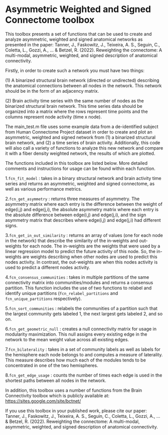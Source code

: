 # Asymmetric Weighted and Signed Connectome toolbox

This toolbox presents a set of functions that can be used to create and analyze asymmetric, weighted and signed anatomical networks as presented in the paper:
Tanner, J., Faskowitz, J., Teixeira, A. S., Seguin, C., Coletta, L., Gozzi, A., ... & Betzel, R. (2022). Reweighting the connectome: A multi-modal, asymmetric, weighted, and signed description of anatomical connectivity.

Firstly, in order to create such a network you must have two things:

(1) A binarized structural brain network (directed or undirected) describing the anatomical connections between all nodes in the network. This network should be in the form of an adjacency matrix.

(2) Brain activity time series with the same number of nodes as the binarized structural brain network. This time series data should be organized into a matrix where the rows represent time points and the columns represent node activity (time x node).

The main_test.m file uses some example data from a de-identified subject from Human Connectome Project dataset in order to create and plot an asymmetric, weighted and signed network from (1) a binarized structural brain network, and (2) a time series of brain activity. Additionally, this code will also call a variety of functions to analyze this new network and compare it with a fiber density weighted network, the results of which are plotted.

The functions included in this toolbox are listed below. More detailed comments and instructions for usage can be found within each function.

1.<code>fcn_fit_model</code> : takes in a binary structural network and brain activity time series and returns an asymmetric, weighted and signed connectome, as well as various performance metrics.

2.<code>fcn_get_asymmetry</code> : returns three measures of asymmetry. The asymmetry matrix where each entry is the difference between the weight of edge(i,j) and edge(j,i), the absolute asymmetry matrix where each entry is the absolute difference between edge(i,j) and edge(j,i), and the sign asymmetry matrix that describes where edge(i,j) and edge(j,i) had different signs.

3.<code>fcn_get_in_out_similarity</code> : returns an array of values (one for each node in the network) that describe the similarity of the in-weights and out-weights for each node. The in-weights are the weights that were used by a linear regression model to predict the future activity of this node. So, the in-weights are weights describing when other nodes are used to predict this nodes activity. In contrast, the out-weights are when this nodes activity is used to predict a different nodes activity.

4.<code>fcn_consensus_communities</code> : takes in multiple partitions of the same connectivity matrix into communities/modules and returns a consensus partition. This function includes the use of two functions to relabel and identify unique partitions (<code>fcn_relabel_partitions</code> and <code>fcn_unique_partitions</code> respectively).

5.<code>fcn_sort_communities</code> : relabels the communities of a partition such that the largest community gets labeled 1, the next largest gets labeled 2, and so on.

6.<code>fcn_get_geometric_null</code> : creates a null connectivity matrix for usage in modularity maximization. This null assigns every existing edge in the network to the mean weight value across all existing edges.

7.<code>fcn_bilaterality</code> : takes in a set of community labels as well as labels for the hemisphere each node belongs to and computes a measure of laterality. This measure describes how much each of the modules tends to be concentrated in one of the two hemispheres.

8.<code>fcn_get_edge_usage</code> : counts the number of times each edge is used in the shortest paths between all nodes in the network.

In addition, this toolbox uses a number of functions from the Brain Connectivity toolbox which is publicly available at:
https://sites.google.com/site/bctnet/

If you use this toolbox in your published work, please cite our paper:
Tanner, J., Faskowitz, J., Teixeira, A. S., Seguin, C., Coletta, L., Gozzi, A., ... & Betzel, R. (2022). Reweighting the connectome: A multi-modal, asymmetric, weighted, and signed description of anatomical connectivity.











